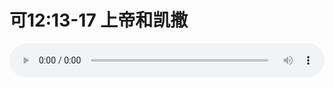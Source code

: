 # 可12:13-17 上帝和凯撒

<audio style="width: 100%;" preload="false" controls controlslist="nodownload"><source src="http://file.simai.life/audio/mp3/old/27516.mp3" type="audio/mpeg">Your browser does not support the audio element.</audio>


